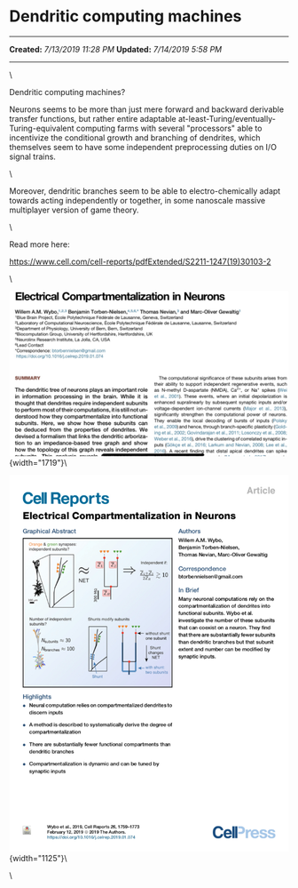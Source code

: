 Dendritic computing machines
============================

  -------------- ----------------------
  **Created:**   *7/13/2019 11:28 PM*
  **Updated:**   *7/14/2019 5:58 PM*
  -------------- ----------------------

\

Dendritic computing machines?

Neurons seems to be more than just mere forward and backward derivable
transfer functions, but rather entire adaptable
at-least-Turing/eventually-Turing-equivalent computing farms with
several "processors" able to incentivize the conditional growth and
branching of dendrites, which themselves seem to have some independent
preprocessing duties on I/O signal trains.

\

Moreover, dendritic branches seem to be able to electro-chemically adapt
towards acting independently or together, in some nanoscale massive
multiplayer version of game theory.

\

Read more here:

<https://www.cell.com/cell-reports/pdfExtended/S2211-1247(19)30103-2>

\

![](Dendritic%20computing%20machines_files/IMG_6405.PNG "Attachment"){width="1719"}\

![](Dendritic%20computing%20machines_files/IMG_6404.PNG "Attachment"){width="1125"}\

\

 
